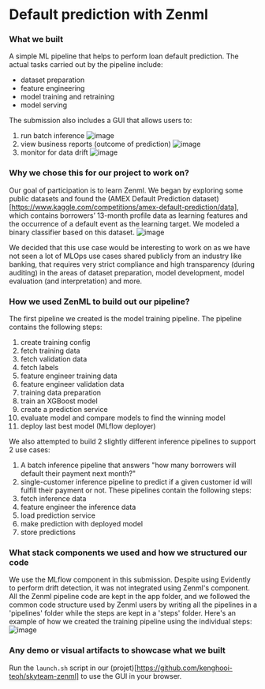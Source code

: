 # Default prediction with Zenml
### What we built 
A simple ML pipeline that helps to perform loan default prediction. The actual tasks carried out by the pipeline include: 
- dataset preparation
- feature engineering
- model training and retraining
- model serving

The submission also includes a GUI that allows users to:
1. run batch inference
![image](https://user-images.githubusercontent.com/22209561/200164239-b41567ad-6f87-48e8-821a-be2f050eb8aa.png)
3. view business reports (outcome of prediction)
![image](https://user-images.githubusercontent.com/22209561/200164320-969c169d-3700-4b73-aaa9-f1537a2f2ad2.png)
4. monitor for data drift
![image](https://user-images.githubusercontent.com/22209561/200164948-d2c973db-af2d-4f7d-b32d-da77c89b7107.png)

### Why we chose this for our project to work on?
Our goal of participation is to learn Zenml. We began by exploring some public datasets and found the (AMEX Default Prediction dataset)[https://www.kaggle.com/competitions/amex-default-prediction/data], which contains borrowers’ 13-month profile data as learning features and the occurrence of a default event as the learning target. We modeled a binary classifier based on this dataset.
![image](https://user-images.githubusercontent.com/22209561/200164356-d97a9f3d-a947-49cc-b142-829615bf4c37.png)

We decided that this use case would be interesting to work on as we have not seen a lot of MLOps use cases shared publicly from an industry like banking, that requires very strict compliance and high transparency (during auditing) in the areas of dataset preparation, model development, model evaluation (and interpretation) and more.

### How we used ZenML to build out our pipeline?
The first pipeline we created is the model training pipeline. The pipeline contains the following steps:
1. create training config
2. fetch training data
3. fetch validation data
4. fetch labels
5. feature engineer training data
6. feature engineer validation data
7. training data preparation
8. train an XGBoost model
9. create a prediction service
10. evaluate model and compare models to find the winning model
11. deploy last best model (MLflow deployer)

We also attempted to build 2 slightly different inference pipelines to support 2 use cases:
1. A batch inference pipeline that answers "how many borrowers will default their payment next month?"
2.  single-customer inference pipeline to predict if a given customer id will fulfill their payment or not.
These pipelines contain the following steps:
1. fetch inference data
2. feature engineer the inference data
3. load prediction service
4. make prediction with deployed model
5. store predictions

### What stack components we used and how we structured our code
We use the MLflow component in this submission. Despite using Evidently to perform drift detection, it was not integrated using Zenml's component.
All the Zenml pipeline code are kept in the app folder, and we followed the common code structure used by Zenml users by writing all the pipelines in a 'pipelines' folder while the steps are kept in a 'steps' folder. Here's an example of how we created the training pipeline using the individual steps:
![image](https://user-images.githubusercontent.com/22209561/200165599-9ac26f08-9152-4ce1-89d2-7eda08242415.png)

### Any demo or visual artifacts to showcase what we built
Run the `launch.sh` script in our (projet)[https://github.com/kenghooi-teoh/skyteam-zenml] to use the GUI in your browser.
